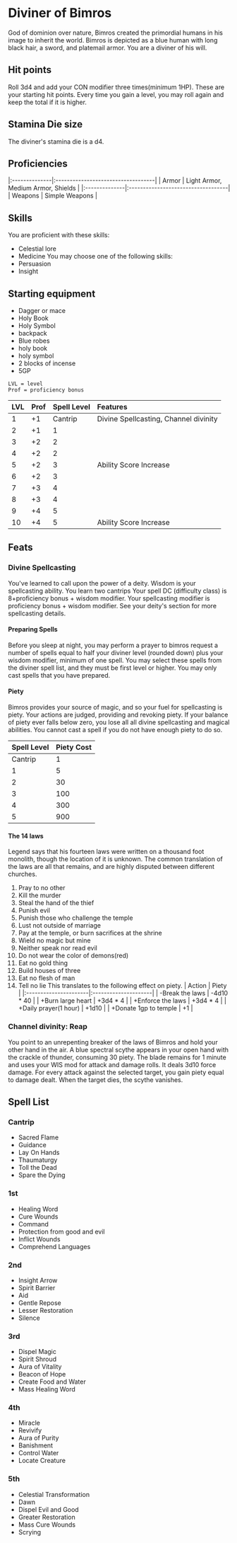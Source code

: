 # Diviner of Bimros
God of dominion over nature, Bimros created the primordial humans in his image to inherit the world. Bimros is depicted as a blue human with long black hair, a sword, and platemail armor. You are a diviner of his will.

## Hit points
Roll 3d4 and add your CON modifier three times(minimum 1HP). These are your starting hit points. Every time you gain a level, you may roll again and keep the total if it is higher.

## Stamina Die size
The diviner's stamina die is a d4.

## Proficiencies
|:--------------|:-----------------------------------|
| Armor         | Light Armor, Medium Armor, Shields |
|:--------------|:-----------------------------------|
| Weapons       | Simple Weapons                     |

## Skills
You are proficient with these skills:
- Celestial lore
- Medicine
You may choose one of the following skills:
- Persuasion
- Insight

## Starting equipment
- Dagger or mace
- Holy Book
- Holy Symbol
- backpack
- Blue robes
- holy book
- holy symbol
- 2 blocks of incense
- 5GP

```
LVL = level
Prof = proficiency bonus
```
| LVL |Prof |Spell Level |        Features                      |
|:----|:----|:-----------|:-------------------------------------|
|   1 | +1  |  Cantrip   | Divine Spellcasting, Channel divinity|
|   2 | +1  |     1      |                                      |
|   3 | +2  |     2      |                                      |
|   4 | +2  |     2      |                                      |
|   5 | +2  |     3      | Ability Score Increase               |
|   6 | +2  |     3      |                                      |
|   7 | +3  |     4      |                                      |
|   8 | +3  |     4      |                                      |
|   9 | +4  |     5      |                                      |
|  10 | +4  |     5      | Ability Score Increase               |

## Feats

### Divine Spellcasting
You've learned to call upon the power of a deity. Wisdom is your spellcasting ability. You learn two cantrips Your spell DC (difficulty class) is 8+proficiency bonus + wisdom modifier. Your spellcasting modifier is proficiency bonus + wisdom modifier. See your deity's section for more spellcasting details.

#### Preparing Spells
Before you sleep at night, you may perform a prayer to bimros request a number of spells equal to half your diviner level (rounded down) plus your wisdom modifier,  minimum of one spell. You may select these spells from the  diviner spell list, and they must be first level or higher. You may only cast spells that you have prepared.

#### Piety
Bimros provides your source of magic, and so your fuel for spellcasting is piety. Your actions are judged, providing and revoking piety. If your balance of piety ever falls below zero, you lose all all divine spellcasting and magical abilities. You cannot cast a spell if you do not have enough piety to do so.

| Spell Level |  Piety Cost |
|:------------|:------------|
| Cantrip     |           1 |
| 1           |           5 |
| 2           |          30 |
| 3           |         100 |
| 4           |         300 |
| 5           |         900 |

#### The 14 laws
Legend says that his fourteen laws were written on a thousand foot monolith, though the location of it is unknown. The common translation of the laws are all that remains, and are highly disputed between different churches.
1. Pray to no other
2. Kill the murder
3. Steal the hand of the thief
4. Punish evil
5. Punish those who challenge the temple
6. Lust not outside of marriage
7. Pay at the temple, or burn sacrifices at the shrine
8. Wield no magic but mine
9. Neither speak nor read evil
10. Do not wear the color of demons(red)
11. Eat no gold thing
12. Build houses of three
13. Eat no flesh of man
14. Tell no lie
This translates to the following effect on piety.
| Action                |         Piety        |
|:----------------------|:---------------------|
| -Break the laws       |      -4d10 * 40      |
| +Burn large heart     |      +3d4  * 4       |
| +Enforce the laws     |      +3d4  * 4       |
| +Daily prayer(1 hour) |      +1d10           |
| +Donate 1gp to temple |      +1              |


### Channel divinity: Reap
You point to an unrepenting breaker of the laws of Bimros and hold your other hand in the air. A blue spectral scythe appears in your open hand with the crackle of thunder, consuming 30 piety. The blade remains for 1 minute and uses your WIS mod for attack and damage rolls. It deals 3d10 force damage. For every attack against the selected target, you gain piety equal to damage dealt. When the target dies, the scythe vanishes.

## Spell List

### Cantrip
- Sacred Flame
- Guidance
- Lay On Hands
- Thaumaturgy
- Toll the Dead
- Spare the Dying

### 1st
- Healing Word
- Cure Wounds
- Command 
- Protection from good and evil
- Inflict Wounds
- Comprehend Languages

### 2nd
- Insight Arrow
- Spirit Barrier
- Aid
- Gentle Repose
- Lesser Restoration
- Silence

### 3rd
- Dispel Magic
- Spirit Shroud
- Aura of Vitality
- Beacon of Hope
- Create Food and Water
- Mass Healing Word

### 4th
- Miracle
- Revivify
- Aura of Purity
- Banishment
- Control Water
- Locate Creature

### 5th
- Celestial Transformation
- Dawn
- Dispel Evil and Good
- Greater Restoration
- Mass Cure Wounds
- Scrying